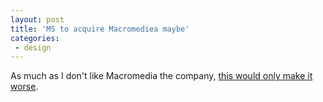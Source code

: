 ```yaml
---
layout: post
title: 'MS to acquire Macromediea maybe'
categories:
 - design
---
```


As much as I don't like Macromedia the company, <a href="http://www.theregister.co.uk/content/4/28667.html">this would only make it worse</a>.



